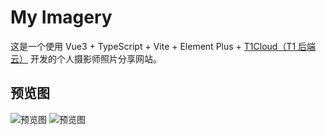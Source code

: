 # My Imagery

这是一个使用 Vue3 + TypeScript + Vite + Element Plus + <a href="https://github.com/t1ykf">T1Cloud（T1 后端云）</a> 开发的个人摄影师照片分享网站。

## 预览图

![预览图](./public/1.png)
![预览图](./public/2.png)
